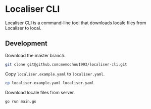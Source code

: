 # Localiser CLI

Localiser CLI is a command-line tool that downloads locale files from Localiser to local.

## Development

Download the master branch.

```BASH
git clone git@github.com:memochou1993/localiser-cli.git
```

Copy `localiser.example.yaml` to `localiser.yaml`.

```BASH
cp localiser.example.yaml localiser.yaml
```

Download locale files from server.

```
go run main.go
```
